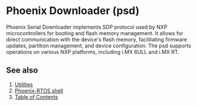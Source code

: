 # Phoenix Downloader (psd)

Phoenix Serial Downloader implements SDP protocol used by NXP microcontrollers for booting and flash memory management.
It allows for direct communication with the device's flash memory, facilitating firmware updates, partition management,
and device configuration. The psd supports operations on various NXP platforms, including i.MX 6ULL and i.MX RT.

<!-- #TODO: add more information -->
## See also

1. [Utilities](index.md)
2. [Phoenix-RTOS shell](psh/index.md)
3. [Table of Contents](../index.md)

